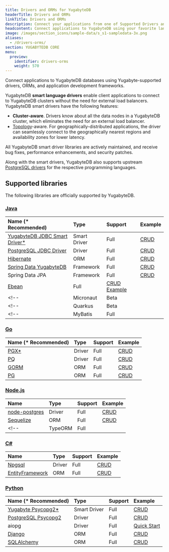 ```yaml
---
title: Drivers and ORMs for YugabyteDB
headerTitle: Drivers and ORMs
linkTitle: Drivers and ORMs
description: Connect your applications from one of Supported Drivers and ORMs
headcontent: Connect applications to YugabyteDB using your favorite language.
image: /images/section_icons/sample-data/s_s1-sampledata-3x.png
aliases:
  - /drivers-orms/
section: YUGABYTEDB CORE
menu:
  preview:
    identifier: drivers-orms
    weight: 570
---
```


Connect applications to YugabyteDB databases using Yugabyte-supported drivers, ORMs, and application development frameworks.

YugabyteDB <b>smart language drivers</b> enable client applications to connect to YugabyteDB clusters without the need for external load balancers. YugabyteDB smart drivers have the following features:

- <b>Cluster-aware</b>. Drivers know about all the data nodes in a YugabyteDB cluster, which eliminates the need for an external load balancer.
- [Topology](/preview/deploy/multi-dc/)-aware. For geographically-distributed applications, the driver can seamlessly connect to the geographically nearest regions and availability zones for lower latency.

All YugabyteDB smart driver libraries are actively maintained, and receive bug fixes, performance enhancements, and security patches.

Along with the smart drivers, YugabyteDB also supports upstream [PostgreSQL drivers](https://www.postgresql.org/download/products/2-drivers-and-interfaces/) for the respective programming languages.

## Supported libraries

The following libraries are officially supported by YugabyteDB.

### [Java](java/)

| Name (* Recommended) | Type | Support | Example |
| :--------- | :--- |:------------- | :----------- |
| [YugabyteDB JDBC Smart Driver*](java/yugabyte-jdbc) | Smart Driver | Full | [CRUD](java/yugabyte-jdbc) |
| [PostgreSQL JDBC Driver](java/postgres-jdbc) | Driver | Full | [CRUD](java/postgres-jdbc)  |
| [Hibernate](java/hibernate) | ORM | Full | [CRUD](java/hibernate/#step-1-add-the-hibernate-orm-dependency) |
| [Spring Data YugabyteDB](/preview/integrations/spring-framework/sdyb/) | Framework | Full | [CRUD](/preview/integrations/spring-framework/sdyb/#examples) |
| Spring Data JPA | Framework | Full | [CRUD](/preview/quick-start/build-apps/java/ysql-spring-data/)|
| [Ebean](java/ebean)| Full | [CRUD Example](java/ebean)|
<!-- | Micronaut | Beta |  | -->
<!-- | Quarkus | Beta |  | -->
<!-- | MyBatis | Full |  | -->

### [Go](go/)

| Name (* Recommended) | Type | Support | Example |
| :--- | :--- | :------------ | :----------- |
| [PGX*](go/pgx/) | Driver | Full | [CRUD](go/pgx) |
| [PQ](go/pq) | Driver | Full | [CRUD](go/pq)|
| [GORM](go/gorm/) | ORM | Full | [CRUD](go/gorm)|
| [PG](go/pg) | ORM| Full | [CRUD](go/pg) |

### [Node.js](nodejs/)

| Name | Type | Support | Example |
| :--- | :--- | :------------ | :----------- |
| [node-postgres](nodejs/postgres-node-driver) | Driver | Full |  [CRUD](nodejs/postgres-node-driver) |
| [Sequelize](nodejs/sequelize) | ORM | Full |  [CRUD](nodejs/sequelize)|
<!-- | TypeORM | Full |   | -->

<!-- ### App Framework Support

| Framework | Support | Example |
| :--------- | :------------ | :----------- |
| Reactjs | Full |  |
| Nextjs | Full | | -->

### [C#](csharp/)

| Name | Type | Support | Example |
| :--- | :--- | :------------ | :----------- |
| [Npgsql](csharp/postgres-npgsql) | Driver | Full | [CRUD](csharp/postgres-npgsql) |
| [EntityFramework](csharp/entityframework) | ORM | Full | [CRUD](csharp/entityframework) |

### [Python](python/)

| Name (* Recommended) | Type | Support | Example |
| :--- | :--- | :------------ | :----------- |
| [Yugabyte Psycopg2*](python/yugabyte-psycopg2) | Smart Driver | Full | [CRUD](python/yugabyte-psycopg2)|
| [PostgreSQL Psycopg2](python/postgres-psycopg2/) | Driver | Full | [CRUD](python/postgres-psycopg2/) |
| aiopg | Driver | Full | [Quick Start](/preview/quick-start/build-apps/python/ysql-aiopg) |
| [Django](python/django) | ORM | Full | [CRUD](python/django) |
| [SQLAlchemy](python/sqlalchemy) | ORM | Full | [CRUD](python/sqlalchemy) |

<!--
## [Ruby](ruby/)

| Driver/ORM | Support | Example |
| :--------- | :------------ | :----------- |

## [C](c/)

| Driver/ORM | Support | Example |
| :--------- | :------------ | :----------- |

## [C++](cpp/)

| Driver/ORM | Support | Example |
| :--------- | :------------ | :----------- |

## [PHP](php/)

| Driver/ORM | Support | Example |
| :--------- | :------------ | :----------- |

## [RUST](rust/)

| Driver/ORM | Support | Example |
| :--------- | :------------ | :----------- |
-->

<!--
<div class="row">

  <div class="col-12 col-md-6 col-lg-12 col-xl-6">
  <a class="section-link icon-offset" href="java/">
    <div class="head">
      <div class="icon">
        <i class="icon-java"></i>
      </div>
      <div class="title">Java</div>
    </div>
    <div class="body">
      Java Client Drivers, ORMs and Frameworks.
    </div>
  </a>
</div>

 <div class="col-12 col-md-6 col-lg-12 col-xl-6">
  <a class="section-link icon-offset" href="nodejs/">
    <div class="head">
      <div class="icon">
        <i class="icon-nodejs"></i>
      </div>
      <div class="title">NodeJS</div>
    </div>
    <div class="body">
      NodeJS Client Drivers, ORMs and Frameworks.
    </div>
  </a>
</div>

<div class="col-12 col-md-6 col-lg-12 col-xl-6">
  <a class="section-link icon-offset" href="golang/">
    <div class="head">
      <div class="icon">
        <i class="icon-go"></i>
      </div>
      <div class="title">Go</div>
    </div>
    <div class="body">
      Golang Client Drivers, ORMs and Frameworks.
    </div>
  </a>
</div>

<div class="col-12 col-md-6 col-lg-12 col-xl-6">
  <a class="section-link icon-offset" href="python/">
    <div class="head">
      <div class="icon">
        <i class="icon-python"></i>
      </div>
      <div class="title">Python</div>
    </div>
    <div class="body">
      Python Client Drivers, ORMs and Frameworks.
    </div>
  </a>
</div>

<div class="col-12 col-md-6 col-lg-12 col-xl-6">
  <a class="section-link icon-offset" href="ruby/">
    <div class="head">
      <div class="icon">
        <i class="icon-ruby"></i>
      </div>
      <div class="title">Ruby</div>
    </div>
    <div class="body">
      Ruby Client Drivers, ORMs and Frameworks.
    </div>
  </a>
</div>

<div class="col-12 col-md-6 col-lg-12 col-xl-6">
  <a class="section-link icon-offset" href="csharp/">
    <div class="head">
      <div class="icon">
        <i class="icon-csharp"></i>
      </div>
      <div class="title">C#</div>
    </div>
    <div class="body">
      C# Client Drivers, ORMs and Frameworks.
    </div>
  </a>
</div>

 <div class="col-12 col-md-6 col-lg-12 col-xl-6">
  <a class="section-link icon-offset" href="php/ysql/">
    <div class="head">
      <div class="icon">
        <i class="icon-php"></i>
      </div>
      <div class="title">PHP</div>
    </div>
    <div class="body">
      Build applications using PHP.
    </div>
  </a>
</div>

<div class="col-12 col-md-6 col-lg-12 col-xl-6">
  <a class="section-link icon-offset" href="cpp/ysql/">
    <div class="head">
      <div class="icon">
        <i class="icon-cplusplus"></i>
      </div>
      <div class="title">C++</div>
    </div>
    <div class="body">
      Build applications using C++.
    </div>
  </a>
</div>

<div class="col-12 col-md-6 col-lg-12 col-xl-6">
  <a class="section-link icon-offset" href="c/ysql/">
    <div class="head">
      <div class="icon">
        <i class="icon-c"></i>
      </div>
      <div class="title">C</div>
    </div>
    <div class="body">
      Build applications using C.
    </div>
  </a>
</div>

<div class="col-12 col-md-6 col-lg-12 col-xl-6">
  <a class="section-link icon-offset" href="scala/ycql/">
    <div class="head">
      <div class="icon">
        <i class="icon-scala"></i>
      </div>
      <div class="title">Scala</div>
    </div>
    <div class="body">
      Build applications using Scala.
    </div>
  </a>
</div> -->

</div>
